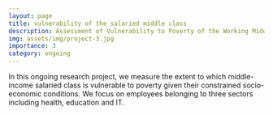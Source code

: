 ```yaml
---
layout: page
title: vulnerability of the salaried middle class
description: Assessment of Vulnerability to Poverty of the Working Middle Class in Times of Crises in Pakistan with Wajiha Haq, S3H NUST
img: assets/img/project-3.jpg
importance: 3
category: ongoing
---
```

In this ongoing research project, we measure the extent to which middle-income salaried class is vulnerable to poverty given their constrained socio-economic conditions. We focus on employees belonging to three sectors including health, education and IT.
  
